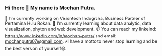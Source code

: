 ### Hi there 👋 My name is Mochan Putra.
 
🔭 I’m currently working on Visiontech Indograha, Business Partner of Pertamina Hulu Rokan. 
🌱 I’m currently learning about data analytic, data visualization, phyton and web development. 
📫 You can reach my linkeind: https://www.linkedin.com/in/mochan-putra/ and email: mochanputra07@gmail.com. 
⚡I have a motto to never stop learning and be the best version of yourself😄.
<!--
**mochanputrah/mochanputrah** is a ✨ _special_ ✨ repository because its `README.md` (this file) appears on your GitHub profile.

Here are some ideas to get you started:

- 🔭 I’m currently working on ...
- 🌱 I’m currently learning ...
- 👯 I’m looking to collaborate on ...
- 🤔 I’m looking for help with ...
- 💬 Ask me about ...
- 📫 How to reach me: ...
- 😄 Pronouns: ...
- ⚡ Fun fact: ...
-->
